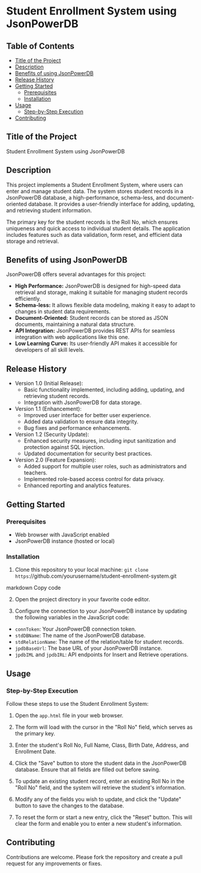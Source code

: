 # Student Enrollment System using JsonPowerDB

## Table of Contents
- [Title of the Project](#title-of-the-project)
- [Description](#description)
- [Benefits of using JsonPowerDB](#benefits-of-using-jsonpowerdb)
- [Release History](#release-history)
- [Getting Started](#getting-started)
  - [Prerequisites](#prerequisites)
  - [Installation](#installation)
- [Usage](#usage)
  - [Step-by-Step Execution](#step-by-step-execution)
- [Contributing](#contributing)

## Title of the Project
Student Enrollment System using JsonPowerDB

## Description
This project implements a Student Enrollment System, where users can enter and manage student data. The system stores student records in a JsonPowerDB database, a high-performance, schema-less, and document-oriented database. It provides a user-friendly interface for adding, updating, and retrieving student information.

The primary key for the student records is the Roll No, which ensures uniqueness and quick access to individual student details. The application includes features such as data validation, form reset, and efficient data storage and retrieval.

## Benefits of using JsonPowerDB
JsonPowerDB offers several advantages for this project:
- **High Performance:** JsonPowerDB is designed for high-speed data retrieval and storage, making it suitable for managing student records efficiently.
- **Schema-less:** It allows flexible data modeling, making it easy to adapt to changes in student data requirements.
- **Document-Oriented:** Student records can be stored as JSON documents, maintaining a natural data structure.
- **API Integration:** JsonPowerDB provides REST APIs for seamless integration with web applications like this one.
- **Low Learning Curve:** Its user-friendly API makes it accessible for developers of all skill levels.

## Release History
- Version 1.0 (Initial Release):
  - Basic functionality implemented, including adding, updating, and retrieving student records.
  - Integration with JsonPowerDB for data storage.
- Version 1.1 (Enhancement):
  - Improved user interface for better user experience.
  - Added data validation to ensure data integrity.
  - Bug fixes and performance enhancements.
- Version 1.2 (Security Update):
  - Enhanced security measures, including input sanitization and protection against SQL injection.
  - Updated documentation for security best practices.
- Version 2.0 (Feature Expansion):
  - Added support for multiple user roles, such as administrators and teachers.
  - Implemented role-based access control for data privacy.
  - Enhanced reporting and analytics features.

## Getting Started

### Prerequisites
- Web browser with JavaScript enabled
- JsonPowerDB instance (hosted or local)

### Installation
1. Clone this repository to your local machine:
`git clone https`://github.com/yourusername/student-enrollment-system.git

markdown
Copy code

2. Open the project directory in your favorite code editor.

3. Configure the connection to your JsonPowerDB instance by updating the following variables in the JavaScript code:
- `connToken`: Your JsonPowerDB connection token.
- `stdDBName`: The name of the JsonPowerDB database.
- `stdRelationName`: The name of the relation/table for student records.
- `jpdbBaseUrl`: The base URL of your JsonPowerDB instance.
- `jpdbIML` and `jpdbIRL`: API endpoints for Insert and Retrieve operations.

## Usage

### Step-by-Step Execution

Follow these steps to use the Student Enrollment System:

1. Open the `app.html` file in your web browser.

2. The form will load with the cursor in the "Roll No" field, which serves as the primary key.

3. Enter the student's Roll No, Full Name, Class, Birth Date, Address, and Enrollment Date.

4. Click the "Save" button to store the student data in the JsonPowerDB database. Ensure that all fields are filled out before saving.

5. To update an existing student record, enter an existing Roll No in the "Roll No" field, and the system will retrieve the student's information.

6. Modify any of the fields you wish to update, and click the "Update" button to save the changes to the database.

7. To reset the form or start a new entry, click the "Reset" button. This will clear the form and enable you to enter a new student's information.

## Contributing
Contributions are welcome. Please fork the repository and create a pull request for any improvements or fixes.

